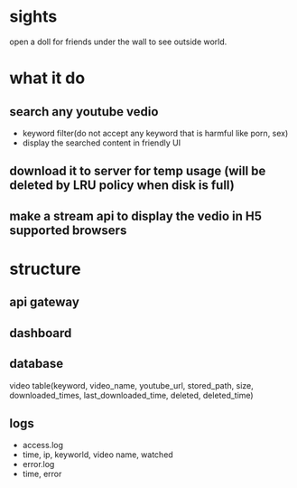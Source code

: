 # sights
open a doll for friends under the wall to see outside world.

# what it do
## search any youtube vedio
- keyword filter(do not accept any keyword that is harmful like porn, sex)
- display the searched content in friendly UI
## download it to server for temp usage (will be deleted by LRU policy when disk is full)
## make a stream api to display the vedio in H5 supported browsers

# structure
## api gateway
## dashboard
## database
  video table(keyword, video_name, youtube_url, stored_path, size, downloaded_times, last_downloaded_time, deleted, deleted_time)
  
## logs
- access.log
 - time, ip, keyworld, video name, watched 
- error.log
 - time, error

